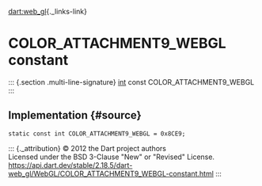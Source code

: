 [dart:web\_gl](../../dart-web_gl/dart-web_gl-library){._links-link}

COLOR\_ATTACHMENT9\_WEBGL constant
==================================

::: {.section .multi-line-signature}
[int](../../dart-core/int-class) const COLOR\_ATTACHMENT9\_WEBGL
:::

Implementation {#source}
--------------

``` {.language-dart data-language="dart"}
static const int COLOR_ATTACHMENT9_WEBGL = 0x8CE9;
```

::: {._attribution}
© 2012 the Dart project authors\
Licensed under the BSD 3-Clause \"New\" or \"Revised\" License.\
<https://api.dart.dev/stable/2.18.5/dart-web_gl/WebGL/COLOR_ATTACHMENT9_WEBGL-constant.html>
:::
